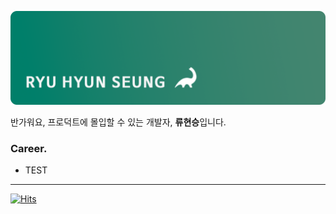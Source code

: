 ![git](./profile-image.png)

반가워요, 프로덕트에 몰입할 수 있는 개발자, **류현승**입니다.
<br>

### Career.

- TEST

---

[![Hits](https://hits.seeyoufarm.com/api/count/incr/badge.svg?url=https%3A%2F%2Fgithub.com%2Fcompy-ryu%2Fhit-counter&count_bg=%2379C83D&title_bg=%23555555&icon=&icon_color=%23E7E7E7&title=%F0%9F%A6%95&edge_flat=false)](https://hits.seeyoufarm.com)
